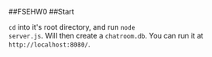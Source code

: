 
##FSEHW0
##Start

<code>cd</code> into it's root directory, and run <code>node server.js</code>. Will then create a <code>chatroom.db</code>. You can run it at <code>http://localhost:8080/</code>. 




